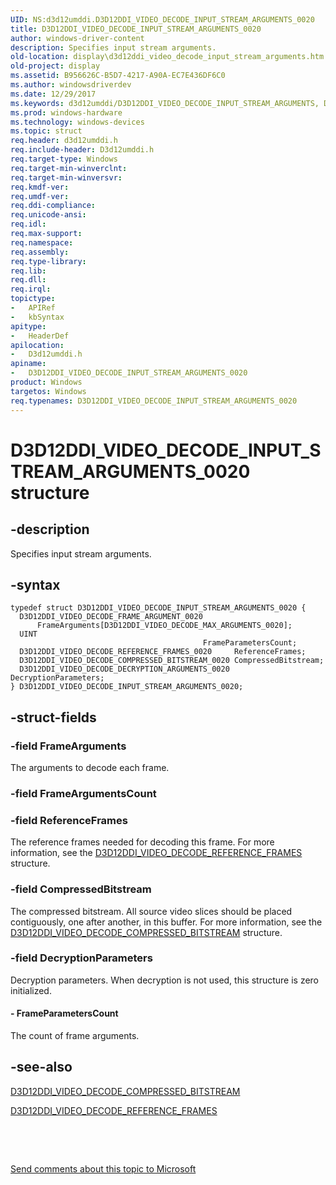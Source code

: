 ```yaml
---
UID: NS:d3d12umddi.D3D12DDI_VIDEO_DECODE_INPUT_STREAM_ARGUMENTS_0020
title: D3D12DDI_VIDEO_DECODE_INPUT_STREAM_ARGUMENTS_0020
author: windows-driver-content
description: Specifies input stream arguments.
old-location: display\d3d12ddi_video_decode_input_stream_arguments.htm
old-project: display
ms.assetid: B956626C-B5D7-4217-A90A-EC7E436DF6C0
ms.author: windowsdriverdev
ms.date: 12/29/2017
ms.keywords: d3d12umddi/D3D12DDI_VIDEO_DECODE_INPUT_STREAM_ARGUMENTS, D3D12DDI_VIDEO_DECODE_INPUT_STREAM_ARGUMENTS_0020, D3D12DDI_VIDEO_DECODE_INPUT_STREAM_ARGUMENTS_0020 structure [Display Devices], display.d3d12ddi_video_decode_input_stream_arguments
ms.prod: windows-hardware
ms.technology: windows-devices
ms.topic: struct
req.header: d3d12umddi.h
req.include-header: D3d12umddi.h
req.target-type: Windows
req.target-min-winverclnt: 
req.target-min-winversvr: 
req.kmdf-ver: 
req.umdf-ver: 
req.ddi-compliance: 
req.unicode-ansi: 
req.idl: 
req.max-support: 
req.namespace: 
req.assembly: 
req.type-library: 
req.lib: 
req.dll: 
req.irql: 
topictype:
-	APIRef
-	kbSyntax
apitype:
-	HeaderDef
apilocation:
-	D3d12umddi.h
apiname:
-	D3D12DDI_VIDEO_DECODE_INPUT_STREAM_ARGUMENTS_0020
product: Windows
targetos: Windows
req.typenames: D3D12DDI_VIDEO_DECODE_INPUT_STREAM_ARGUMENTS_0020
---
```


# D3D12DDI_VIDEO_DECODE_INPUT_STREAM_ARGUMENTS_0020 structure


## -description


Specifies input stream arguments.


## -syntax


````
typedef struct D3D12DDI_VIDEO_DECODE_INPUT_STREAM_ARGUMENTS_0020 {
  D3D12DDI_VIDEO_DECODE_FRAME_ARGUMENT_0020       FrameArguments[D3D12DDI_VIDEO_DECODE_MAX_ARGUMENTS_0020];
  UINT                                            FrameParametersCount;
  D3D12DDI_VIDEO_DECODE_REFERENCE_FRAMES_0020     ReferenceFrames;
  D3D12DDI_VIDEO_DECODE_COMPRESSED_BITSTREAM_0020 CompressedBitstream;
  D3D12DDI_VIDEO_DECODE_DECRYPTION_ARGUMENTS_0020 DecryptionParameters;
} D3D12DDI_VIDEO_DECODE_INPUT_STREAM_ARGUMENTS_0020;
````


## -struct-fields




### -field FrameArguments

The arguments to decode each frame.


### -field FrameArgumentsCount

 


### -field ReferenceFrames

The reference frames needed for decoding this frame.  For more information, see the <a href="..\d3d12umddi\ns-d3d12umddi-d3d12ddi_video_decode_reference_frames_0020.md">D3D12DDI_VIDEO_DECODE_REFERENCE_FRAMES</a> structure.


### -field CompressedBitstream

The compressed bitstream.  All source video slices should be placed contiguously, one after another, in this buffer.  For more information, see the <a href="..\d3d12umddi\ns-d3d12umddi-d3d12ddi_video_decode_compressed_bitstream_0020.md">D3D12DDI_VIDEO_DECODE_COMPRESSED_BITSTREAM</a> structure.


### -field DecryptionParameters

Decryption parameters.  When decryption is not used, this structure is zero initialized.


#### - FrameParametersCount

The count of frame arguments.


## -see-also

<a href="..\d3d12umddi\ns-d3d12umddi-d3d12ddi_video_decode_compressed_bitstream_0020.md">D3D12DDI_VIDEO_DECODE_COMPRESSED_BITSTREAM</a>

<a href="..\d3d12umddi\ns-d3d12umddi-d3d12ddi_video_decode_reference_frames_0020.md">D3D12DDI_VIDEO_DECODE_REFERENCE_FRAMES</a>

 

 

<a href="mailto:wsddocfb@microsoft.com?subject=Documentation%20feedback [display\display]:%20D3D12DDI_VIDEO_DECODE_INPUT_STREAM_ARGUMENTS_0020 structure%20 RELEASE:%20(12/29/2017)&amp;body=%0A%0APRIVACY STATEMENT%0A%0AWe use your feedback to improve the documentation. We don't use your email address for any other purpose, and we'll remove your email address from our system after the issue that you're reporting is fixed. While we're working to fix this issue, we might send you an email message to ask for more info. Later, we might also send you an email message to let you know that we've addressed your feedback.%0A%0AFor more info about Microsoft's privacy policy, see http://privacy.microsoft.com/en-us/default.aspx." title="Send comments about this topic to Microsoft">Send comments about this topic to Microsoft</a>

